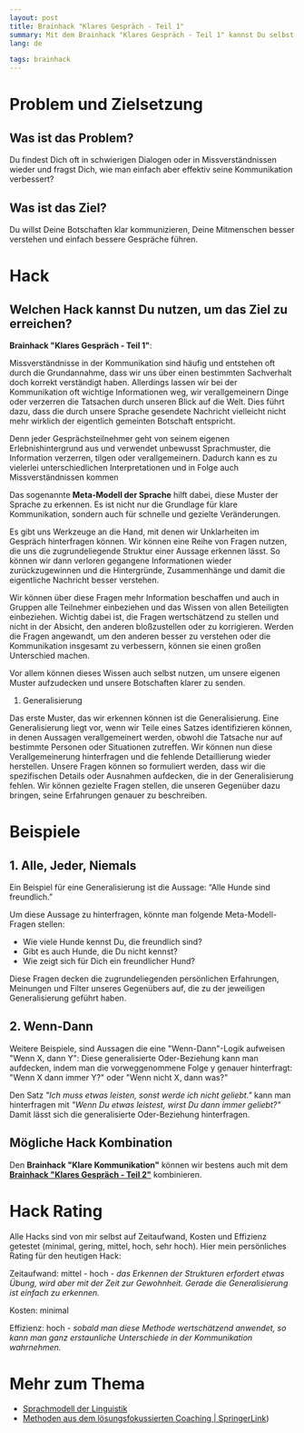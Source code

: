 ```yaml
---
layout: post
title: Brainhack "Klares Gespräch - Teil 1"
summary: Mit dem Brainhack "Klares Gespräch - Teil 1" kannst Du selbst klarer kommunizieren und Deine Mitmenschen besser verstehen, indem Du Generalisierungen erkennst und hinterfragst.
lang: de

tags: brainhack
---
```


# Problem und Zielsetzung

## Was ist das Problem?

Du findest Dich oft in schwierigen Dialogen oder in Missverständnissen wieder und fragst Dich, wie man einfach aber effektiv seine Kommunikation verbessert?

## Was ist das Ziel?

Du willst Deine Botschaften klar kommunizieren, Deine Mitmenschen besser verstehen und einfach bessere Gespräche führen.

# Hack

## Welchen Hack kannst Du nutzen, um das Ziel zu erreichen?

**Brainhack "Klares Gespräch - Teil 1"**:

Missverständnisse in der Kommunikation sind häufig und entstehen oft durch die Grundannahme, dass wir uns über einen bestimmten Sachverhalt doch korrekt verständigt haben. Allerdings lassen wir bei der Kommunikation oft wichtige Informationen weg, wir verallgemeinern Dinge oder verzerren die Tatsachen durch unseren Blick auf die Welt. 
Dies führt dazu, dass die durch unsere Sprache gesendete Nachricht vielleicht nicht mehr wirklich der eigentlich gemeinten Botschaft entspricht.

Denn jeder Gesprächsteilnehmer geht von seinem eigenen Erlebnishintergrund aus und verwendet unbewusst Sprachmuster, die Information verzerren, tilgen oder verallgemeinern. Dadurch kann es zu vielerlei unterschiedlichen Interpretationen und in Folge auch Missverständnissen kommen 

Das sogenannte **Meta-Modell der Sprache** hilft dabei, diese Muster der Sprache zu erkennen. 
Es ist nicht nur die Grundlage für klare Kommunikation, sondern auch für schnelle und gezielte Veränderungen.

Es gibt uns Werkzeuge an die Hand, mit denen wir Unklarheiten im Gespräch hinterfragen können. 
Wir können eine Reihe von Fragen nutzen, die uns die zugrundeliegende Struktur einer Aussage erkennen lässt. So können wir dann verloren gegangene Informationen wieder zurückzugewinnen und die Hintergründe, Zusammenhänge und damit die eigentliche Nachricht besser verstehen.

Wir können über diese Fragen mehr Information beschaffen und auch in Gruppen alle Teilnehmer einbeziehen und das Wissen von allen Beteiligten einbeziehen.
Wichtig dabei ist, die Fragen wertschätzend zu stellen und nicht in der Absicht, den anderen bloßzustellen oder zu korrigieren. 
Werden die Fragen angewandt, um den anderen besser zu verstehen oder die Kommunikation insgesamt zu verbessern, können sie einen großen Unterschied machen.

Vor allem können dieses Wissen auch selbst nutzen, um unsere eigenen Muster aufzudecken und unsere Botschaften klarer zu senden.
1. Generalisierung

Das erste Muster, das wir erkennen können ist die Generalisierung.
Eine Generalisierung liegt vor, wenn wir Teile eines Satzes identifizieren können, in denen Aussagen verallgemeinert werden, obwohl die Tatsache nur auf bestimmte Personen oder Situationen zutreffen. Wir können nun diese Verallgemeinerung hinterfragen und die fehlende Detaillierung wieder herstellen. Unsere Fragen können so formuliert werden, dass wir die spezifischen Details oder Ausnahmen aufdecken, die in der Generalisierung fehlen. Wir können gezielte Fragen stellen, die unseren Gegenüber dazu bringen, seine Erfahrungen genauer zu beschreiben. 

# Beispiele

## 1. Alle, Jeder, Niemals

Ein Beispiel für eine Generalisierung ist die Aussage: “Alle Hunde sind freundlich.” 

Um diese Aussage zu hinterfragen, könnte man folgende Meta-Modell-Fragen stellen:

- Wie viele Hunde kennst Du, die freundlich sind?
- Gibt es auch Hunde, die Du nicht kennst?
- Wie zeigt sich für Dich ein freundlicher Hund?

Diese Fragen decken die zugrundeliegenden persönlichen Erfahrungen, Meinungen und Filter unseres Gegenübers auf, die zu der jeweiligen Generalisierung geführt haben. 

## 2. Wenn-Dann
Weitere Beispiele, sind Aussagen die eine "Wenn-Dann"-Logik aufweisen 
"Wenn X, dann Y": Diese generalisierte Oder-Beziehung kann man aufdecken, indem man die vorweggenommene Folge y genauer hinterfragt:   
"Wenn X dann immer Y?" oder "Wenn nicht X, dann was?"

Den Satz _"Ich muss etwas leisten, sonst werde ich nicht geliebt."_ kann man hinterfragen mit _"Wenn Du etwas leistest, wirst Du dann immer geliebt?"_ Damit lässt sich die generalisierte Oder-Beziehung hinterfragen.

## Mögliche Hack Kombination

Den **Brainhack "Klare Kommunikation"** können wir bestens auch mit dem [**Brainhack "Klares Gespräch - Teil 2"**](2024-01-22-klares-gespräch-teil-2.md) kombinieren.

# Hack Rating

Alle Hacks sind von mir selbst auf Zeitaufwand, Kosten und Effizienz getestet (minimal, gering, mittel, hoch, sehr hoch). Hier mein persönliches Rating für den heutigen Hack:

Zeitaufwand: mittel - hoch - _das Erkennen der Strukturen erfordert etwas Übung, wird aber mit der Zeit zur Gewohnheit. Gerade die Generalisierung ist einfach zu erkennen._

Kosten: minimal

Effizienz: hoch - _sobald man diese Methode wertschätzend anwendet, so kann man ganz erstaunliche Unterschiede in der Kommunikation wahrnehmen._

# Mehr zum Thema

- [Sprachmodell der Linguistik](https://www.spektrum.de/lexikon/psychologie/sprachmodell-der-linguistik/14693)
- [Methoden aus dem lösungsfokussierten Coaching | SpringerLink](https://link.springer.com/chapter/10.1007/978-3-658-13405-1_5))

